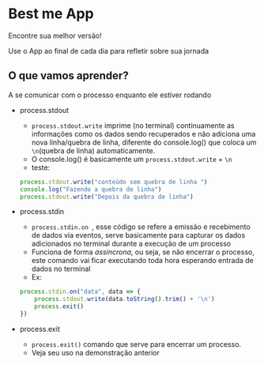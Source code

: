 # Best me App

Encontre sua melhor versão!

Use o App ao final de cada dia para refletir sobre sua jornada

## O que vamos aprender?

A se comunicar com o processo enquanto ele estiver rodando

* process.stdout
    - `process.stdout.write` imprime (no terminal) continuamente as informações como os dados sendo recuperados e não adiciona uma nova linha/quebra de linha, diferente do console.log() que coloca um `\n`(quebra de linha) automaticamente.
    - O console.log() é basicamente um `process.stdout.write` + `\n`
    - teste:

    ```js
    process.stdout.write("conteúdo sem quebra de linha ")
    console.log("Fazendo a quebra de linha")
    process.stdout.write("Depois da quebra de linha")
    ```
* process.stdin
    - `process.stdin.on `, esse código se refere a emissão e recebimento de dados via eventos, serve basicamente para capturar os dados adicionados no terminal durante a execução de um processo
    - Funciona de forma _assincrona_, ou seja, se não encerrar o processo, este comando vai ficar executando toda hora esperando entrada de dados no terminal
    - Ex:
    ```js
    process.stdin.on("data", data => {
        process.stdout.write(data.toString().trim() + '\n')
        process.exit()
    })
    ```
* process.exit
    - `process.exit()` comando que serve para encerrar um processo.
    - Veja seu uso na demonstração anterior

